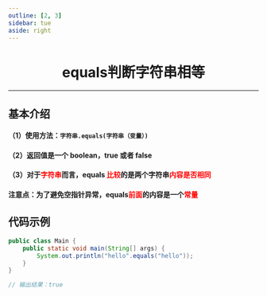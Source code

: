 ```yaml
---
outline: [2, 3]
sidebar: tue
aside: right
---
```


<h1 style="text-align: center; font-weight: bold;">equals判断字符串相等</h1>

---

## 基本介绍

#### （1）使用方法：`字符串.equals(字符串（变量）)`

#### （2）返回值是一个 boolean，true 或者 false

#### （3）对于<span style="color:red">字符串</span>而言，equals <span style="color:red">比较</span>的是两个字符串<span style="color:red">内容是否相同</span>

#### 注意点：为了避免空指针异常，equals<span style="color:red">前面</span>的内容是一个<span style="color:red">常量</span>

## 代码示例

```java
public class Main {
    public static void main(String[] args) {
        System.out.println("hello".equals("hello"));
    }
}

// 输出结果：true
```
